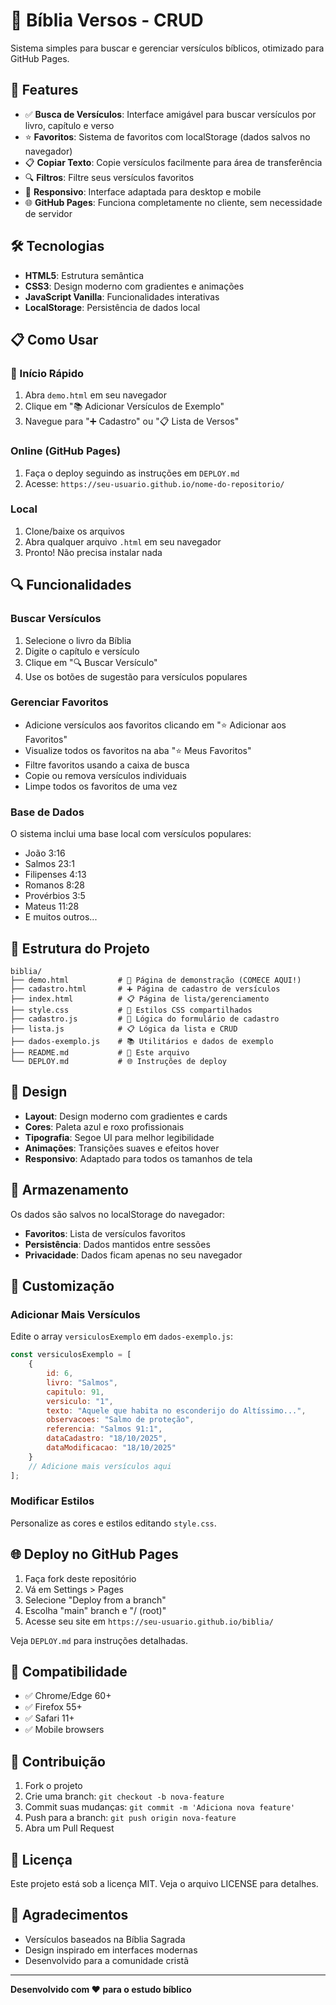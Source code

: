 # 📖 Bíblia Versos - CRUD

Sistema simples para buscar e gerenciar versículos bíblicos, otimizado para GitHub Pages.

## 🚀 Features

- ✅ **Busca de Versículos**: Interface amigável para buscar versículos por livro, capítulo e verso
- ⭐ **Favoritos**: Sistema de favoritos com localStorage (dados salvos no navegador)
- 📋 **Copiar Texto**: Copie versículos facilmente para área de transferência
- 🔍 **Filtros**: Filtre seus versículos favoritos
- 📱 **Responsivo**: Interface adaptada para desktop e mobile
- 🌐 **GitHub Pages**: Funciona completamente no cliente, sem necessidade de servidor

## 🛠️ Tecnologias

- **HTML5**: Estrutura semântica
- **CSS3**: Design moderno com gradientes e animações
- **JavaScript Vanilla**: Funcionalidades interativas
- **LocalStorage**: Persistência de dados local

## 📋 Como Usar

### 🚀 Início Rápido
1. Abra `demo.html` em seu navegador
2. Clique em "📚 Adicionar Versículos de Exemplo"
3. Navegue para "➕ Cadastro" ou "📋 Lista de Versos"

### Online (GitHub Pages)
1. Faça o deploy seguindo as instruções em `DEPLOY.md`
2. Acesse: `https://seu-usuario.github.io/nome-do-repositorio/`

### Local
1. Clone/baixe os arquivos
2. Abra qualquer arquivo `.html` em seu navegador
3. Pronto! Não precisa instalar nada

## 🔍 Funcionalidades

### Buscar Versículos
1. Selecione o livro da Bíblia
2. Digite o capítulo e versículo
3. Clique em "🔍 Buscar Versículo"
4. Use os botões de sugestão para versículos populares

### Gerenciar Favoritos
- Adicione versículos aos favoritos clicando em "⭐ Adicionar aos Favoritos"
- Visualize todos os favoritos na aba "⭐ Meus Favoritos"
- Filtre favoritos usando a caixa de busca
- Copie ou remova versículos individuais
- Limpe todos os favoritos de uma vez

### Base de Dados
O sistema inclui uma base local com versículos populares:
- João 3:16
- Salmos 23:1
- Filipenses 4:13
- Romanos 8:28
- Provérbios 3:5
- Mateus 11:28
- E muitos outros...

## 📁 Estrutura do Projeto

```
biblia/
├── demo.html           # 🚀 Página de demonstração (COMECE AQUI!)
├── cadastro.html       # ➕ Página de cadastro de versículos
├── index.html          # 📋 Página de lista/gerenciamento
├── style.css           # 🎨 Estilos CSS compartilhados
├── cadastro.js         # 📝 Lógica do formulário de cadastro
├── lista.js            # 📋 Lógica da lista e CRUD
├── dados-exemplo.js    # 📚 Utilitários e dados de exemplo
├── README.md           # 📖 Este arquivo
└── DEPLOY.md           # 🌐 Instruções de deploy
```

## 🎨 Design

- **Layout**: Design moderno com gradientes e cards
- **Cores**: Paleta azul e roxo profissionais
- **Tipografia**: Segoe UI para melhor legibilidade
- **Animações**: Transições suaves e efeitos hover
- **Responsivo**: Adaptado para todos os tamanhos de tela

## 💾 Armazenamento

Os dados são salvos no localStorage do navegador:
- **Favoritos**: Lista de versículos favoritos
- **Persistência**: Dados mantidos entre sessões
- **Privacidade**: Dados ficam apenas no seu navegador

## 🔧 Customização

### Adicionar Mais Versículos
Edite o array `versiculosExemplo` em `dados-exemplo.js`:

```javascript
const versiculosExemplo = [
    {
        id: 6,
        livro: "Salmos",
        capitulo: 91,
        versiculo: "1",
        texto: "Aquele que habita no esconderijo do Altíssimo...",
        observacoes: "Salmo de proteção",
        referencia: "Salmos 91:1",
        dataCadastro: "18/10/2025",
        dataModificacao: "18/10/2025"
    }
    // Adicione mais versículos aqui
];
```

### Modificar Estilos
Personalize as cores e estilos editando `style.css`.

## 🌐 Deploy no GitHub Pages

1. Faça fork deste repositório
2. Vá em Settings > Pages
3. Selecione "Deploy from a branch"
4. Escolha "main" branch e "/ (root)"
5. Acesse seu site em `https://seu-usuario.github.io/biblia/`

Veja `DEPLOY.md` para instruções detalhadas.

## 📱 Compatibilidade

- ✅ Chrome/Edge 60+
- ✅ Firefox 55+
- ✅ Safari 11+
- ✅ Mobile browsers

## 🤝 Contribuição

1. Fork o projeto
2. Crie uma branch: `git checkout -b nova-feature`
3. Commit suas mudanças: `git commit -m 'Adiciona nova feature'`
4. Push para a branch: `git push origin nova-feature`
5. Abra um Pull Request

## 📄 Licença

Este projeto está sob a licença MIT. Veja o arquivo LICENSE para detalhes.

## 🙏 Agradecimentos

- Versículos baseados na Bíblia Sagrada
- Design inspirado em interfaces modernas
- Desenvolvido para a comunidade cristã

---

**Desenvolvido com ❤️ para o estudo bíblico**